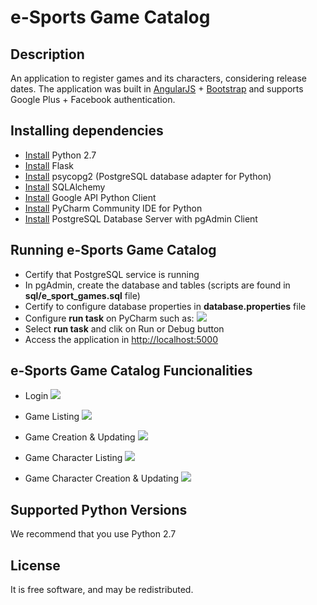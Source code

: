 # e-Sports Game Catalog

## Description
An application to register games and its characters, considering release dates.
The application was built in [AngularJS](https://angularjs.org/) + [Bootstrap](http://getbootstrap.com/) and supports Google Plus + Facebook authentication.

## Installing dependencies
- [Install](https://www.python.org/downloads/) Python 2.7
- [Install](http://flask.pocoo.org/docs/0.12/installation/) Flask
- [Install](http://initd.org/psycopg/docs/install.html) psycopg2 (PostgreSQL database adapter for Python)
- [Install](http://docs.sqlalchemy.org/en/latest/intro.html#installation-guide) SQLAlchemy
- [Install](https://developers.google.com/api-client-library/python/start/installation) Google API Python Client
- [Install](https://www.jetbrains.com/pycharm) PyCharm Community IDE for Python
- [Install](https://www.postgresql.org/download) PostgreSQL Database Server with pgAdmin Client

## Running e-Sports Game Catalog
- Certify that PostgreSQL service is running
- In pgAdmin, create the database and tables (scripts are found in **sql/e_sport_games.sql** file)
- Certify to configure database properties in **database.properties** file
- Configure **run task** on PyCharm such as:
![](http://imageshack.com/a/img924/9261/ewbH22.png?raw=true)
- Select **run task** and clik on Run or Debug button
- Access the application in [http://localhost:5000](http://localhost:5000)

## e-Sports Game Catalog Funcionalities
- Login
![](http://imagizer.imageshack.us/v2/689x433q90/924/ZlAlqS.png?raw=true)

- Game Listing
![](http://imagizer.imageshack.us/v2/1055x327q90/923/Pq88uT.png?raw=true)

- Game Creation & Updating
![](http://imagizer.imageshack.us/v2/836x510q90/924/ziu5Md.png?raw=true)

- Game Character Listing
![](http://imagizer.imageshack.us/v2/1055x410q90/923/hL2eOf.png?raw=true)

- Game Character Creation & Updating
![](http://imagizer.imageshack.us/v2/880x510q90/924/AFYnld.png?raw=true)

## Supported Python Versions
We recommend that you use Python 2.7

## License
It is free software, and may be redistributed.